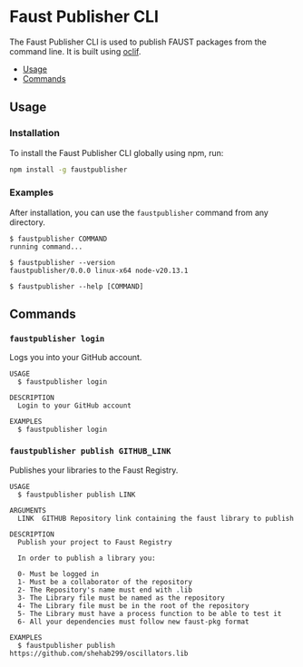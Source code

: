 # Faust Publisher CLI

The Faust Publisher CLI is used to publish FAUST packages from the command line. It is built using [oclif](https://oclif.io).

<!-- toc -->
* [Usage](#usage)
* [Commands](#commands)
<!-- tocstop -->

## Usage

### Installation

To install the Faust Publisher CLI globally using npm, run:

```sh
npm install -g faustpublisher
```

### Examples

After installation, you can use the `faustpublisher` command from any directory.

```sh-session
$ faustpublisher COMMAND
running command...

$ faustpublisher --version
faustpublisher/0.0.0 linux-x64 node-v20.13.1

$ faustpublisher --help [COMMAND]
```

## Commands

### `faustpublisher login`

Logs you into your GitHub account.

```
USAGE
  $ faustpublisher login

DESCRIPTION
  Login to your GitHub account

EXAMPLES
  $ faustpublisher login
```

### `faustpublisher publish GITHUB_LINK`

Publishes your libraries to the Faust Registry.

```
USAGE
  $ faustpublisher publish LINK

ARGUMENTS
  LINK  GITHUB Repository link containing the faust library to publish

DESCRIPTION
  Publish your project to Faust Registry

  In order to publish a library you:

  0- Must be logged in
  1- Must be a collaborator of the repository
  2- The Repository's name must end with .lib
  3- The Library file must be named as the repository
  4- The Library file must be in the root of the repository
  5- The Library must have a process function to be able to test it
  6- All your dependencies must follow new faust-pkg format

EXAMPLES
  $ faustpublisher publish https://github.com/shehab299/oscillators.lib
```

<!-- commandsstop -->

